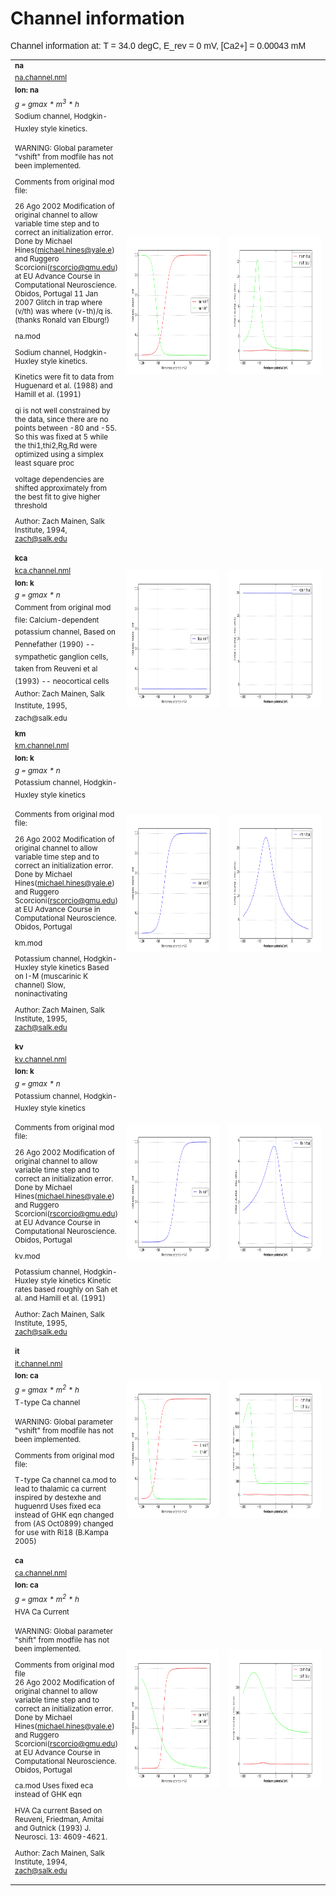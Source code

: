 Channel information
===================
    
<p style="font-family:arial">Channel information at: T = 34.0 degC, E_rev = 0 mV, [Ca2+] = 0.00043 mM</p>

<table>
    <tr>
<td width="120px">
            <sup><b>na</b><br/>
            <a href="../na.channel.nml">na.channel.nml</a><br/>
            <b>Ion: na</b><br/>
            <i>g = gmax * m<sup>3</sup> * h </i><br/>
            Sodium channel, Hodgkin-Huxley style kinetics.

WARNING: Global parameter "vshift" from modfile has not been implemented.

Comments from original mod file:

26 Ago 2002 Modification of original channel to allow variable time
step and to correct an initialization error.
    Done by Michael Hines(michael.hines@yale.e) and Ruggero
Scorcioni(rscorcio@gmu.edu) at EU Advance Course in Computational
Neuroscience. Obidos, Portugal
11 Jan 2007
    Glitch in trap where (v/th) was where (v-th)/q is. (thanks Ronald
van Elburg!)

na.mod

Sodium channel, Hodgkin-Huxley style kinetics.

Kinetics were fit to data from Huguenard et al. (1988) and Hamill et
al. (1991)

qi is not well constrained by the data, since there are no points
between -80 and -55.  So this was fixed at 5 while the thi1,thi2,Rg,Rd
were optimized using a simplex least square proc

voltage dependencies are shifted approximately from the best
fit to give higher threshold

Author: Zach Mainen, Salk Institute, 1994, zach@salk.edu
</sup>
</td>
<td>
<a href="na.inf.png"><img alt="na steady state" src="na.inf.png" height="220"/></a>
</td>
<td>
<a href="na.tau.png"><img alt="na time course" src="na.tau.png" height="220"/></a>
</td>
</tr>
    <tr>
<td width="120px">
            <sup><b>kca</b><br/>
            <a href="../kca.channel.nml">kca.channel.nml</a><br/>
            <b>Ion: k</b><br/>
            <i>g = gmax * n </i><br/>
            Comment from original mod file: Calcium-dependent potassium channel,
                    Based on Pennefather (1990) -- sympathetic ganglion cells,
                    taken from Reuveni et al (1993) -- neocortical cells
                    Author: Zach Mainen, Salk Institute, 1995, zach@salk.edu
        </sup>
</td>
<td>
<a href="kca.inf.png"><img alt="kca steady state" src="kca.inf.png" height="220"/></a>
</td>
<td>
<a href="kca.tau.png"><img alt="kca time course" src="kca.tau.png" height="220"/></a>
</td>
</tr>
    <tr>
<td width="120px">
            <sup><b>km</b><br/>
            <a href="../km.channel.nml">km.channel.nml</a><br/>
            <b>Ion: k</b><br/>
            <i>g = gmax * n </i><br/>
            Potassium channel, Hodgkin-Huxley style kinetics
	
Comments from original mod file:

26 Ago 2002 Modification of original channel to allow variable time step and to correct an initialization error.
    Done by Michael Hines(michael.hines@yale.e) and Ruggero Scorcioni(rscorcio@gmu.edu) at EU Advance Course in Computational Neuroscience. Obidos, Portugal

km.mod

Potassium channel, Hodgkin-Huxley style kinetics
Based on I-M (muscarinic K channel)
Slow, noninactivating

Author: Zach Mainen, Salk Institute, 1995, zach@salk.edu
	</sup>
</td>
<td>
<a href="km.inf.png"><img alt="km steady state" src="km.inf.png" height="220"/></a>
</td>
<td>
<a href="km.tau.png"><img alt="km time course" src="km.tau.png" height="220"/></a>
</td>
</tr>
    <tr>
<td width="120px">
            <sup><b>kv</b><br/>
            <a href="../kv.channel.nml">kv.channel.nml</a><br/>
            <b>Ion: k</b><br/>
            <i>g = gmax * n </i><br/>
            Potassium channel, Hodgkin-Huxley style kinetics
	
Comments from original mod file:

26 Ago 2002 Modification of original channel to allow variable time step and to correct an initialization error.
    Done by Michael Hines(michael.hines@yale.e) and Ruggero Scorcioni(rscorcio@gmu.edu) at EU Advance Course in Computational Neuroscience. Obidos, Portugal

kv.mod

Potassium channel, Hodgkin-Huxley style kinetics
Kinetic rates based roughly on Sah et al. and Hamill et al. (1991)

Author: Zach Mainen, Salk Institute, 1995, zach@salk.edu
	</sup>
</td>
<td>
<a href="kv.inf.png"><img alt="kv steady state" src="kv.inf.png" height="220"/></a>
</td>
<td>
<a href="kv.tau.png"><img alt="kv time course" src="kv.tau.png" height="220"/></a>
</td>
</tr>
    <tr>
<td width="120px">
            <sup><b>it</b><br/>
            <a href="../it.channel.nml">it.channel.nml</a><br/>
            <b>Ion: ca</b><br/>
            <i>g = gmax * m<sup>2</sup> * h </i><br/>
            T-type Ca channel

WARNING: Global parameter "vshift" from modfile has not been implemented.

Comments from original mod file:

T-type Ca channel
ca.mod to lead to thalamic ca current inspired by destexhe and huguenrd
Uses fixed eca instead of GHK eqn
changed from (AS Oct0899)
changed for use with Ri18  (B.Kampa 2005)
	</sup>
</td>
<td>
<a href="it.inf.png"><img alt="it steady state" src="it.inf.png" height="220"/></a>
</td>
<td>
<a href="it.tau.png"><img alt="it time course" src="it.tau.png" height="220"/></a>
</td>
</tr>
    <tr>
<td width="120px">
            <sup><b>ca</b><br/>
            <a href="../ca.channel.nml">ca.channel.nml</a><br/>
            <b>Ion: ca</b><br/>
            <i>g = gmax * m<sup>2</sup> * h </i><br/>
            HVA Ca Current
	
WARNING: Global parameter "shift" from modfile has not been implemented. 

Comments from original mod file  
 26 Ago 2002 Modification of original channel to allow variable time step and to correct an initialization error.
    Done by Michael Hines(michael.hines@yale.e) and Ruggero Scorcioni(rscorcio@gmu.edu) at EU Advance Course in Computational Neuroscience. Obidos, Portugal

ca.mod
Uses fixed eca instead of GHK eqn

HVA Ca current
Based on Reuveni, Friedman, Amitai and Gutnick (1993) J. Neurosci. 13:
4609-4621.

Author: Zach Mainen, Salk Institute, 1994, zach@salk.edu
	</sup>
</td>
<td>
<a href="ca.inf.png"><img alt="ca steady state" src="ca.inf.png" height="220"/></a>
</td>
<td>
<a href="ca.tau.png"><img alt="ca time course" src="ca.tau.png" height="220"/></a>
</td>
</tr>
</table>

